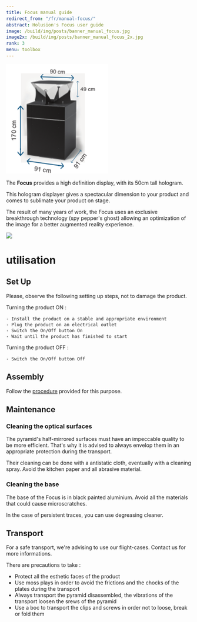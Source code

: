 ```yaml
---
title: Focus manual guide
redirect_from: "/fr/manual-focus/"
abstract: Holusion's Focus user guide
image: /build/img/posts/banner_manual_focus.jpg
image2x: /build/img/posts/banner_manual_focus_2x.jpg
rank: 3
menu: toolbox
---
```

<div class="row">
<div class="col-lg-4 col-md-6 col-12">

<img class="img-fluid" src="/static/img/posts/manuel-focus/dimensions.png">

</div>
<div class=" col-lg-8 col-md-6 col-12">
<p>
The <b>Focus</b> provides a high definition display, with its 50cm tall hologram.
</p>
<p>
This hologram displayer gives a spectacular dimension to your product and comes to sublimate your product on stage.
</p>
<p>
The result of many years of work, the Focus uses an exclusive breakthrough technology (spy pepper's ghost) allowing an optimization of the image for a better augmented reality experience.
</p>
<img class="img-fluid" src="/static/img/posts/manuel-focus/datasheet.png">
</div>
</div>

# utilisation

## Set Up
Please, observe the following setting up steps, not to damage the product.

Turning the product ON :

	- Install the product on a stable and appropriate environment
	- Plug the product on an electrical outlet
	- Switch the On/Off button On
	- Wait until the product has finished to start

Turning the product OFF :

	- Switch the On/Off button Off

## Assembly

Follow the [procedure](/static/files/Procedure_montage_Focus_V1.pdf) provided for this purpose.

## Maintenance

### Cleaning the optical surfaces

The pyramid's half-mirrored surfaces must have an impeccable quality to be more efficient. That's why it is advised to always envelop them in an appropriate protection during the transport.

Their cleaning can be done with a antistatic cloth, eventually with a cleaning spray. Avoid the kitchen paper and all abrasive material.

### Cleaning the base

The base of the Focus is in black painted aluminium. Avoid all the materials that could cause microscratches.

In the case of persistent traces, you can use degreasing cleaner.

## Transport

For a safe transport, we're advising to use our flight-cases. Contact us for more informations.

There are precautions to take :

- Protect all the esthetic faces of the product
- Use moss plays in order to avoid the frictions and the chocks of the plates during the transport
- Always transport the pyramid disassembled, the vibrations of the transport loosen the srews of the pyramid
- Use a boc to transport the clips and screws in order not to loose, break or fold them
